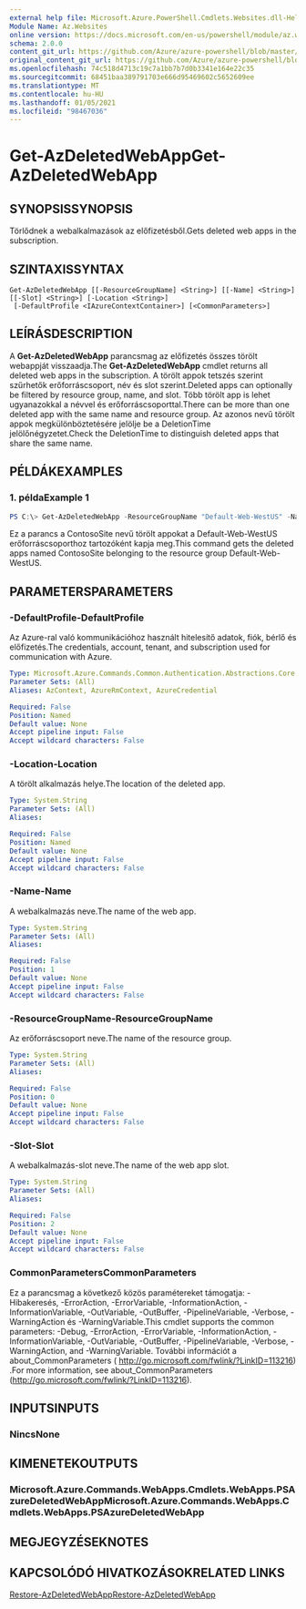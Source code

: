 ```yaml
---
external help file: Microsoft.Azure.PowerShell.Cmdlets.Websites.dll-Help.xml
Module Name: Az.Websites
online version: https://docs.microsoft.com/en-us/powershell/module/az.websites/get-azdeletedwebapp
schema: 2.0.0
content_git_url: https://github.com/Azure/azure-powershell/blob/master/src/Websites/Websites/help/Get-AzDeletedWebApp.md
original_content_git_url: https://github.com/Azure/azure-powershell/blob/master/src/Websites/Websites/help/Get-AzDeletedWebApp.md
ms.openlocfilehash: 74c518d4713c19c7a1bb7b7d0b3341e164e22c35
ms.sourcegitcommit: 68451baa389791703e666d95469602c5652609ee
ms.translationtype: MT
ms.contentlocale: hu-HU
ms.lasthandoff: 01/05/2021
ms.locfileid: "98467036"
---
```

# <span data-ttu-id="ece2b-101">Get-AzDeletedWebApp</span><span class="sxs-lookup"><span data-stu-id="ece2b-101">Get-AzDeletedWebApp</span></span>

## <span data-ttu-id="ece2b-102">SYNOPSIS</span><span class="sxs-lookup"><span data-stu-id="ece2b-102">SYNOPSIS</span></span>
<span data-ttu-id="ece2b-103">Törlődnek a webalkalmazások az előfizetésből.</span><span class="sxs-lookup"><span data-stu-id="ece2b-103">Gets deleted web apps in the subscription.</span></span>

## <span data-ttu-id="ece2b-104">SZINTAXIS</span><span class="sxs-lookup"><span data-stu-id="ece2b-104">SYNTAX</span></span>

```
Get-AzDeletedWebApp [[-ResourceGroupName] <String>] [[-Name] <String>] [[-Slot] <String>] [-Location <String>]
 [-DefaultProfile <IAzureContextContainer>] [<CommonParameters>]
```

## <span data-ttu-id="ece2b-105">LEÍRÁS</span><span class="sxs-lookup"><span data-stu-id="ece2b-105">DESCRIPTION</span></span>
<span data-ttu-id="ece2b-106">A **Get-AzDeletedWebApp** parancsmag az előfizetés összes törölt webappját visszaadja.</span><span class="sxs-lookup"><span data-stu-id="ece2b-106">The **Get-AzDeletedWebApp** cmdlet returns all deleted web apps in the subscription.</span></span> <span data-ttu-id="ece2b-107">A törölt appok tetszés szerint szűrhetők erőforráscsoport, név és slot szerint.</span><span class="sxs-lookup"><span data-stu-id="ece2b-107">Deleted apps can optionally be filtered by resource group, name, and slot.</span></span> <span data-ttu-id="ece2b-108">Több törölt app is lehet ugyanazokkal a névvel és erőforráscsoporttal.</span><span class="sxs-lookup"><span data-stu-id="ece2b-108">There can be more than one deleted app with the same name and resource group.</span></span> <span data-ttu-id="ece2b-109">Az azonos nevű törölt appok megkülönböztetésére jelölje be a DeletionTime jelölőnégyzetet.</span><span class="sxs-lookup"><span data-stu-id="ece2b-109">Check the DeletionTime to distinguish deleted apps that share the same name.</span></span>

## <span data-ttu-id="ece2b-110">PÉLDÁK</span><span class="sxs-lookup"><span data-stu-id="ece2b-110">EXAMPLES</span></span>

### <span data-ttu-id="ece2b-111">1. példa</span><span class="sxs-lookup"><span data-stu-id="ece2b-111">Example 1</span></span>
```powershell
PS C:\> Get-AzDeletedWebApp -ResourceGroupName "Default-Web-WestUS" -Name "ContosoSite"
```

<span data-ttu-id="ece2b-112">Ez a parancs a ContosoSite nevű törölt appokat a Default-Web-WestUS erőforráscsoporthoz tartozóként kapja meg.</span><span class="sxs-lookup"><span data-stu-id="ece2b-112">This command gets the deleted apps named ContosoSite belonging to the resource group Default-Web-WestUS.</span></span>

## <span data-ttu-id="ece2b-113">PARAMETERS</span><span class="sxs-lookup"><span data-stu-id="ece2b-113">PARAMETERS</span></span>

### <span data-ttu-id="ece2b-114">-DefaultProfile</span><span class="sxs-lookup"><span data-stu-id="ece2b-114">-DefaultProfile</span></span>
<span data-ttu-id="ece2b-115">Az Azure-ral való kommunikációhoz használt hitelesítő adatok, fiók, bérlő és előfizetés.</span><span class="sxs-lookup"><span data-stu-id="ece2b-115">The credentials, account, tenant, and subscription used for communication with Azure.</span></span>

```yaml
Type: Microsoft.Azure.Commands.Common.Authentication.Abstractions.Core.IAzureContextContainer
Parameter Sets: (All)
Aliases: AzContext, AzureRmContext, AzureCredential

Required: False
Position: Named
Default value: None
Accept pipeline input: False
Accept wildcard characters: False
```

### <span data-ttu-id="ece2b-116">-Location</span><span class="sxs-lookup"><span data-stu-id="ece2b-116">-Location</span></span>
<span data-ttu-id="ece2b-117">A törölt alkalmazás helye.</span><span class="sxs-lookup"><span data-stu-id="ece2b-117">The location of the deleted app.</span></span>

```yaml
Type: System.String
Parameter Sets: (All)
Aliases:

Required: False
Position: Named
Default value: None
Accept pipeline input: False
Accept wildcard characters: False
```

### <span data-ttu-id="ece2b-118">-Name</span><span class="sxs-lookup"><span data-stu-id="ece2b-118">-Name</span></span>
<span data-ttu-id="ece2b-119">A webalkalmazás neve.</span><span class="sxs-lookup"><span data-stu-id="ece2b-119">The name of the web app.</span></span>

```yaml
Type: System.String
Parameter Sets: (All)
Aliases:

Required: False
Position: 1
Default value: None
Accept pipeline input: False
Accept wildcard characters: False
```

### <span data-ttu-id="ece2b-120">-ResourceGroupName</span><span class="sxs-lookup"><span data-stu-id="ece2b-120">-ResourceGroupName</span></span>
<span data-ttu-id="ece2b-121">Az erőforráscsoport neve.</span><span class="sxs-lookup"><span data-stu-id="ece2b-121">The name of the resource group.</span></span>

```yaml
Type: System.String
Parameter Sets: (All)
Aliases:

Required: False
Position: 0
Default value: None
Accept pipeline input: False
Accept wildcard characters: False
```

### <span data-ttu-id="ece2b-122">-Slot</span><span class="sxs-lookup"><span data-stu-id="ece2b-122">-Slot</span></span>
<span data-ttu-id="ece2b-123">A webalkalmazás-slot neve.</span><span class="sxs-lookup"><span data-stu-id="ece2b-123">The name of the web app slot.</span></span>

```yaml
Type: System.String
Parameter Sets: (All)
Aliases:

Required: False
Position: 2
Default value: None
Accept pipeline input: False
Accept wildcard characters: False
```

### <span data-ttu-id="ece2b-124">CommonParameters</span><span class="sxs-lookup"><span data-stu-id="ece2b-124">CommonParameters</span></span>
<span data-ttu-id="ece2b-125">Ez a parancsmag a következő közös paramétereket támogatja: -Hibakeresés, -ErrorAction, -ErrorVariable, -InformationAction, -InformationVariable, -OutVariable, -OutBuffer, -PipelineVariable, -Verbose, -WarningAction és -WarningVariable.</span><span class="sxs-lookup"><span data-stu-id="ece2b-125">This cmdlet supports the common parameters: -Debug, -ErrorAction, -ErrorVariable, -InformationAction, -InformationVariable, -OutVariable, -OutBuffer, -PipelineVariable, -Verbose, -WarningAction, and -WarningVariable.</span></span> <span data-ttu-id="ece2b-126">További információt a about_CommonParameters ( http://go.microsoft.com/fwlink/?LinkID=113216) .</span><span class="sxs-lookup"><span data-stu-id="ece2b-126">For more information, see about_CommonParameters (http://go.microsoft.com/fwlink/?LinkID=113216).</span></span>

## <span data-ttu-id="ece2b-127">INPUTS</span><span class="sxs-lookup"><span data-stu-id="ece2b-127">INPUTS</span></span>

### <span data-ttu-id="ece2b-128">Nincs</span><span class="sxs-lookup"><span data-stu-id="ece2b-128">None</span></span>

## <span data-ttu-id="ece2b-129">KIMENETEK</span><span class="sxs-lookup"><span data-stu-id="ece2b-129">OUTPUTS</span></span>

### <span data-ttu-id="ece2b-130">Microsoft.Azure.Commands.WebApps.Cmdlets.WebApps.PSAzureDeletedWebApp</span><span class="sxs-lookup"><span data-stu-id="ece2b-130">Microsoft.Azure.Commands.WebApps.Cmdlets.WebApps.PSAzureDeletedWebApp</span></span>

## <span data-ttu-id="ece2b-131">MEGJEGYZÉSEK</span><span class="sxs-lookup"><span data-stu-id="ece2b-131">NOTES</span></span>

## <span data-ttu-id="ece2b-132">KAPCSOLÓDÓ HIVATKOZÁSOK</span><span class="sxs-lookup"><span data-stu-id="ece2b-132">RELATED LINKS</span></span>

[<span data-ttu-id="ece2b-133">Restore-AzDeletedWebApp</span><span class="sxs-lookup"><span data-stu-id="ece2b-133">Restore-AzDeletedWebApp</span></span>](./Restore-AzDeletedWebApp.md)